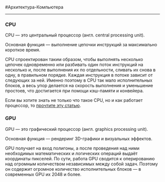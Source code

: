 #Архитектура-Компьютера 

----

### СPU
CPU — это центральный процессор (англ. central processing unit).

Основная функция — выполнение цепочки инструкций за максимально короткое время.

CPU спроектирован таким образом, чтобы выполнять несколько цепочек одновременно или разбивать один поток инструкций на несколько и, после выполнения их по отдельности, сливать их снова в одну, в правильном порядке. Каждая инструкция в потоке зависит от следующих за ней. Именно поэтому в CPU так мало исполнительных блоков, а весь упор делается на скорость выполнения и уменьшение простоев, что достигается при помощи кэш-памяти и конвейера.

Если вы хотите знать не только что такое CPU, но и как работает процессор, то [прочтите эту статью](https://tproger.ru/explain/how-cpu-works).

### GPU
GPU — это графический процессор (англ. graphics processing unit).

Основная функция — рендеринг 3D-графики и визуальных эффектов.

GPU получает на вход полигоны, а после проведения над ними необходимых математических и логических операций выдаёт координаты пикселей. По сути, работа GPU сводится к оперированию над огромным количеством независимых между собой задач. Поэтому он содержит огромное количество исполнительных блоков — в современных GPU их 2048 и более.